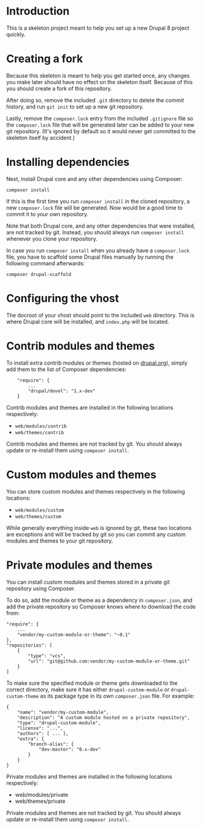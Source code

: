 # Introduction

This is a skeleton project meant to help you set up a new Drupal 8 project quickly.

# Creating a fork

Because this skeleton is meant to help you get started once, any changes you make later should have no effect on the skeleton itself. 
Because of this you should create a fork of this repository.

After doing so, remove the included `.git` directory to delete the commit history, and run `git init` to set up a new git repository.

Lastly, remove the `composer.lock` entry from the included `.gitignore` file so the `composer.lock` file that will be generated later can be added to your new git repository. 
(It's ignored by default so it would never get committed to the skeleton itself by accident.)

# Installing dependencies

Next, install Drupal core and any other dependencies using Composer:
 
    composer install
    
If this is the first time you run `composer install` in the cloned repository, a new `composer.lock` file will be generated. Now would be a good time to commit it to your own repository.

Note that both Drupal core, and any other dependencies that were installed, are not tracked by git. Instead, you should always run `composer install` whenever you clone your repository.

In case you run `composer install` when you already have a `composer.lock` file, you have to scaffold some Drupal files manually by running the following command afterwards:

    composer drupal-scaffold
    
# Configuring the vhost

The docroot of your vhost should point to the included `web` directory. This is where Drupal core will be installed, and `index.php` will be located.

# Contrib modules and themes

To install extra contrib modules or themes (hosted on [drupal.org](http://www.drupal.org)), simply add them to the list of Composer dependencies:

        "require": {
            ...
            "drupal/devel": "1.x-dev"
        }
        
Contrib modules and themes are installed in the following locations respectively:

* `web/modules/contrib`
* `web/themes/contrib`
    
Contrib modules and themes are not tracked by git. You should always update or re-install them using `composer install`.

# Custom modules and themes

You can store custom modules and themes respectively in the following locations:

* `web/modules/custom`
* `web/themes/custom`

While generally everything inside `web` is ignored by git, these two locations are exceptions and will be tracked by git so you can commit any custom modules and themes to your git repository.

# Private modules and themes

You can install custom modules and themes stored in a private git repository using Composer.

To do so, add the module or theme as a dependency in `composer.json`, and add the private repository so Composer knows where to download the code from:

    "require": {
        ...
        "vendor/my-custom-module-or-theme": "~0.1"
    },
    "repositories": [
        {
            "type": "vcs",
            "url": "git@github.com:vendor/my-custom-module-or-theme.git"
        }
    ]
    
To make sure the specified module or theme gets downloaded to the correct directory, make sure it has either `drupal-custom-module` or `drupal-custom-theme` as its package type in its own `composer.json` file.
For example:

    {
        "name": "vendor/my-custom-module",
        "description": "A custom module hosted on a private repository",
        "type": "drupal-custom-module",
        "license": "...",
        "authors": [ ... ],
        "extra": {
            "branch-alias": {
                "dev-master": "0.x-dev"
            }
        }
    }
    
Private modules and themes are installed in the following locations respectively:

* web/modules/private
* web/themes/private
 
Private modules and themes are not tracked by git. You should always update or re-install them using `composer install`.
